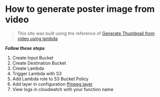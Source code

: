 # How to generate poster image from video 

> This site was built using the reference of [Generate Thumbnail from video using lambda](https://www.norrapscm.com/posts/2021-02-08-generate-thumbnails-in-lambda-from-s3-with-ffmpeg/)

***Follow these steps***

1. Create Input Bucket
2. Create Destination Bucket
3. Create Lambda
4. Trigger Lambda with S3
5. Add Lambda role to S3 Bucket Policy
6. Add layer in configuration [ffmpeg layer](https://serverlessrepo.aws.amazon.com/applications/us-east-1/145266761615/ffmpeg-lambda-layer)
7. View logs in cloudwatch with your function name
